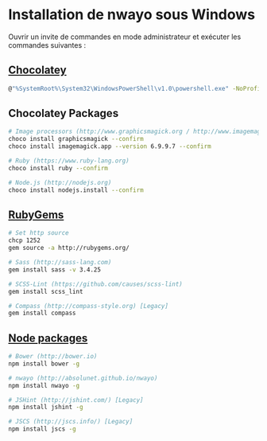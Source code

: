 # Installation de nwayo sous Windows
Ouvrir un invite de commandes en mode administrateur et exécuter les commandes suivantes :

## [Chocolatey](https://chocolatey.org/)
```sh
@"%SystemRoot%\System32\WindowsPowerShell\v1.0\powershell.exe" -NoProfile -InputFormat None -ExecutionPolicy Bypass -Command "iex ((New-Object System.Net.WebClient).DownloadString('https://chocolatey.org/install.ps1'))" && SET "PATH=%PATH%;%ALLUSERSPROFILE%\chocolatey\bin"
```

## Chocolatey Packages
```sh
# Image processors (http://www.graphicsmagick.org / http://www.imagemagick.org)
choco install graphicsmagick --confirm
choco install imagemagick.app --version 6.9.9.7 --confirm

# Ruby (https://www.ruby-lang.org)
choco install ruby --confirm

# Node.js (http://nodejs.org)
choco install nodejs.install --confirm
```

## [RubyGems](https://rubygems.org/)
```sh
# Set http source
chcp 1252
gem source -a http://rubygems.org/

# Sass (http://sass-lang.com)
gem install sass -v 3.4.25

# SCSS-Lint (https://github.com/causes/scss-lint)
gem install scss_lint

# Compass (http://compass-style.org) [Legacy]
gem install compass

```

## [Node packages](https://www.npmjs.com/)
```sh
# Bower (http://bower.io)
npm install bower -g

# nwayo (http://absolunet.github.io/nwayo)
npm install nwayo -g

# JSHint (http://jshint.com/) [Legacy]
npm install jshint -g

# JSCS (http://jscs.info/) [Legacy]
npm install jscs -g

```
